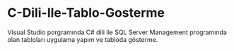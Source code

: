 # C-Dili-Ile-Tablo-Gosterme

Visual Studio porgramında C# dili ile SQL Server Management programında olan tabloları uygulama yapım ve tabloda gösterme.
